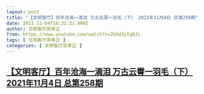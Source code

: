 ```yaml
---
layout: post
title: "【文明客厅】百年沧海一滴泪 万古云霄一羽毛（下） 2021年11月4日 总第258期"
date: 2021-11-04T18:32:21.000Z
author: 文明客厅周孝正
from: https://www.youtube.com/watch?v=ZkXd3yIgQJc
tags: [ 文明客厅周孝正 ]
categories: [ 文明客厅周孝正 ]
---
```

<!--1636050741000-->
[【文明客厅】百年沧海一滴泪 万古云霄一羽毛（下） 2021年11月4日 总第258期](https://www.youtube.com/watch?v=ZkXd3yIgQJc)
------

<div>

</div>
